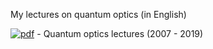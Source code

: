 My lectures on quantum optics (in English)

[![pdf](https://img.shields.io/badge/qoptics.pdf-orange.svg)](https://nbviewer.org/github/ivanmurashko/qoptics/blob/master/qoptics.pdf) - Quantum optics lectures (2007 - 2019) 
